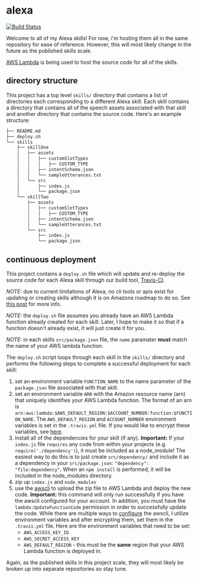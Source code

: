 # alexa
[![Build Status](https://travis-ci.org/frankgreco/alexa.svg?branch=master)](https://travis-ci.org/frankgreco/alexa)

Welcome to all of my Alexa skills! For now, i'm hosting them all in the same repository for ease of reference. However, this will most likely change in the future as the published skills scale.

[AWS Lambda](https://aws.amazon.com/lambda/) is being used to host the source code for all of the skills.

## directory structure
This project has a top level `skills/` directory that contains a list of directories each corresponding to a different Alexa skill. Each skill contains a directory that contains all of the speech assets associated with that skill and another directory that contains the source code. Here's an example structure:

```sh
├── README.md
├── deploy.sh
└── skills
    ├── skillOne
    │   ├── assets
    │   │   ├── customSlotTypes
    │   │   │   ├── CUSTOM_TYPE
    │   │   ├── intentSchema.json
    │   │   └── sampleUtterances.txt
    │   └── src
    │       ├── index.js
    │       └── package.json
    └── skillTwo
        ├── assets
        │   ├── customSlotTypes
        │   │   ├── CUSTOM_TYPE
        │   ├── intentSchema.json
        │   └── sampleUtterances.txt
        └── src
            ├── index.js
            └── package.json
```

## continuous deployment
This project contains a `deploy.sh` file which will update and re-deploy the source code for each Alexa skill through our build tool, [Travis-CI](https://travis-ci.org/).

*NOTE:* due to current limitations of Alexa, no cli tools or apis exist for updating or creating skills although it is on Amazons roadmap to do so. See [this post](https://forums.developer.amazon.com/questions/42864/automate-alexa-deployments.html) for more info.

*NOTE:* the `deploy.sh` file assumes you already have an AWS Lambda function already created for each skill. Later, I hope to make it so that if a function doesn't already exist, it will just create it for you.

*NOTE:* in each skills `src/package.json` file, the `name` paramater **must** match the name of your AWS lambda function.

The `deploy.sh` script loops through each skill in the `skills/` directory and performs the following steps to complete a successful deployment for each skill:

1. set an environment variable `FUNCTION_NAME` to the name parameter of the `package.json` file associated with that skill.
2. set an environment variable `ARN` with the Amazon resource name (arn) that uniquely identifies your AWS Lambda function. The format of an arn is `arn:aws:lambda:$AWS_DEFAULT_REGION:$ACCOUNT_NUMBER:function:$FUNCTION_NAME`. The `AWS_DEFAULT_REGION` and `ACCOUNT_NUMBER` environment variables is set in the `.travis.yml` file. If you would like to encrypt these variables, see [here](https://docs.travis-ci.com/user/environment-variables/).
3. install all of the dependencies for your skill (if any). **Important:** If your `index.js` file `requires` any code from within your projects (e.g. `require('./dependency')`), it must be included as a node_module! The easiest way to do this is to just create `src/dependency/` and include it as a dependency in your `src/package.json`: `"dependency": "file:dependency"`. When an `npm install` is performed, it will be included in the node_modules directory.
4. zip up `index.js` and `node_modules`
5. use the [awscli](https://aws.amazon.com/cli/) to upload the zip file to AWS Lambda and deploy the new code. **Important:** this command will only run successfully if you have the awscli configured for your account. In addition, you must have the `lambda:UpdateFunctionCode` permission in order to successfully update the code. While there are multiple ways to [configure](http://docs.aws.amazon.com/cli/latest/userguide/cli-chap-getting-started.html) the awscli, I utilize environment variables and after encrypting them, set them in the `.travis.yml` file. Here are the environment variables that need to be set:
    * `AWS_ACCESS_KEY_ID`
    * `AWS_SECRET_ACCESS_KEY`
    * `AWS_DEFAULT_REGION` - this must be the **same** region that your AWS Lambda function is deployed in.

Again, as the published skills in this project scale, they will most likely be broken up into separate repositories so stay tune.
